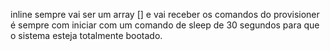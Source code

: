 inline sempre vai ser um array [] e vai receber os comandos do provisioner
é sempre com iniciar com um comando de sleep de 30 segundos para que o sistema esteja totalmente bootado.